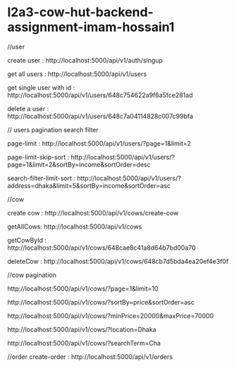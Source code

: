 # l2a3-cow-hut-backend-assignment-imam-hossain1

//user

create user :
http://localhost:5000/api/v1/auth/singup

get all users :
http://localhost:5000/api/v1/users

get single user with id :
http://localhost:5000/api/v1/users/648c754622a9f6a5fce281ad

delete a user :
http://localhost:5000/api/v1/users/648c7a04114828c007c99bfa

// users pagination search filter

page-limit : http://localhost:5000/api/v1/users/?page=1&limit=2

page-limit-skip-sort : http://localhost:5000/api/v1/users/?page=1&limit=2&sortBy=income&sortOrder=desc

search-filter-limit-sort : http://localhost:5000/api/v1/users/?address=dhaka&limit=5&sortBy=income&sortOrder=asc


//cow 

create cow : http://localhost:5000/api/v1/cows/create-cow

getAllCows: http://localhost:5000/api/v1/cows

getCowById : http://localhost:5000/api/v1/cows/648cae8c41a8d64b7bd00a70

deleteCow : http://localhost:5000/api/v1/cows/648cb7d5bda4ea20ef4e3f0f




//cow pagination

http://localhost:5000/api/v1/cows/?page=1&limit=10

http://localhost:5000/api/v1/cows/?sortBy=price&sortOrder=asc

http://localhost:5000/api/v1/cows/?minPrice=20000&maxPrice=70000

http://localhost:5000/api/v1/cows/?location=Dhaka

http://localhost:5000/api/v1/cows/?searchTerm=Cha


//order
create-order : http://localhost:5000/api/v1/orders

